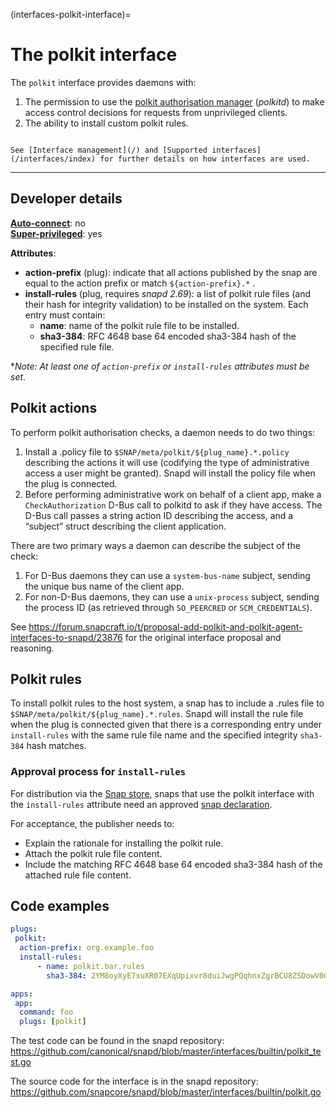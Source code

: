 (interfaces-polkit-interface)=
# The polkit interface

The `polkit` interface provides daemons with:
1. The permission to use the [polkit authorisation manager](https://www.freedesktop.org/software/polkit/docs/latest/polkit.8.html) (_polkitd_)  to make access control decisions for requests from unprivileged clients.
2. The ability to install custom polkit rules.

```{tip}

See [Interface management](/) and [Supported interfaces](/interfaces/index) for further details on how interfaces are used.
```

---

<h2 id='heading--dev-details'>Developer details </h2>

**[Auto-connect](/t/interface-management/6154#heading--auto-connections)**: no</br>
**[Super-privileged](/)**: yes</br>

**Attributes**:

 * **action-prefix** (plug):  indicate that all actions published by the snap are equal to the action prefix or match `${action-prefix}.*` .
  * **install-rules** (plug, requires *snapd 2.69*):  a list of polkit rule files (and their hash for integrity validation) to be installed on the system. Each entry must contain:
    * **name**: name of the polkit rule file to be installed.
    * **sha3-384**: RFC 4648 base 64 encoded sha3-384 hash of the specified rule file.

**Note: At least one of `action-prefix` or `install-rules` attributes must be set*.

## Polkit actions

To perform polkit authorisation checks, a daemon needs to do two things:

1. Install a .policy file to `$SNAP/meta/polkit/${plug_name}.*.policy` describing the actions it will use (codifying the type of administrative access a user might be granted). Snapd will install the policy file when the plug is connected.
3. Before performing administrative work on behalf of a client app, make a `CheckAuthorization` D-Bus call to polkitd to ask if they have access. The D-Bus call passes a string action ID describing the access, and a “subject” struct describing the client application.

There are two primary ways a daemon can describe the subject of the check:

1. For D-Bus daemons they can use a `system-bus-name` subject, sending the unique bus name of the client app.
2. For non-D-Bus daemons, they can use a `unix-process` subject, sending the process ID (as retrieved through `SO_PEERCRED` or `SCM_CREDENTIALS`).

See https://forum.snapcraft.io/t/proposal-add-polkit-and-polkit-agent-interfaces-to-snapd/23876 for the original interface proposal and reasoning.

## Polkit rules

To install polkit rules to the host system, a snap has to include a .rules file to `$SNAP/meta/polkit/${plug_name}.*.rules`. Snapd will install the rule file when the plug is connected given that there is a corresponding entry under `install-rules` with the same rule file name and the specified integrity `sha3-384` hash matches.

### Approval process for `install-rules`
For distribution via the [Snap store](https://snapcraft.io/store), snaps that use the polkit interface with the `install-rules` attribute need an approved [snap declaration](https://snapcraft.io/docs/process-for-aliases-auto-connections-and-tracks).

For acceptance, the publisher needs to:
* Explain the rationale for installing the polkit rule.
* Attach the polkit rule file content.
* Include the matching RFC 4648 base 64 encoded sha3-384 hash of the attached rule file content.

## Code examples

```yaml
plugs:
 polkit:
  action-prefix: org.example.foo
  install-rules:
      - name: polkit.bar.rules
        sha3-384: 2YM8oyXyE7xuXR07EXqUpixvr8duiJwgPQqhnxZgrBCU8ZSDowV0Gyujvs1j0-KR

apps:
 app:
  command: foo
  plugs: [polkit]
```

The test code can be found in the snapd repository: https://github.com/canonical/snapd/blob/master/interfaces/builtin/polkit_test.go

The source code for the interface is in the snapd repository: https://github.com/snapcore/snapd/blob/master/interfaces/builtin/polkit.go

